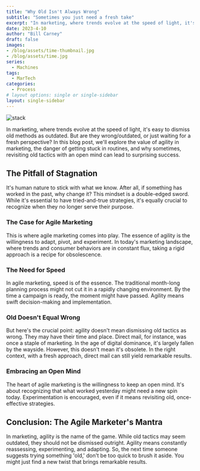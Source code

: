 ```yaml
---
title: "Why Old Isn't Always Wrong"
subtitle: "Sometimes you just need a fresh take"
excerpt: "In marketing, where trends evolve at the speed of light, it's easy to dismiss old methods as outdated. But are they wrong/outdated, or just waiting for a fresh perspective?"
date: 2023-4-10
author: "Bill Carney"
draft: false
images:
- /blog/assets/time-thumbnail.jpg
- /blog/assets/time.jpg
series:
  - Machines
tags:
  - MarTech
categories:
  - Process
# layout options: single or single-sidebar
layout: single-sidebar
---
```


![stack](/blog/assets/time.jpg)

In marketing, where trends evolve at the speed of light, it's easy to dismiss old methods as outdated. But are they wrong/outdated, or just waiting for a fresh perspective? In this blog post, we'll explore the value of agility in marketing, the danger of getting stuck in routines, and why sometimes, revisiting old tactics with an open mind can lead to surprising success.

## The Pitfall of Stagnation
It's human nature to stick with what we know. After all, if something has worked in the past, why change it? This mindset is a double-edged sword. While it's essential to have tried-and-true strategies, it's equally crucial to recognize when they no longer serve their purpose.

### The Case for Agile Marketing
This is where agile marketing comes into play. The essence of agility is the willingness to adapt, pivot, and experiment. In today's marketing landscape, where trends and consumer behaviors are in constant flux, taking a rigid approach is a recipe for obsolescence.

### The Need for Speed
In agile marketing, speed is of the essence. The traditional month-long planning process might not cut it in a rapidly changing environment. By the time a campaign is ready, the moment might have passed. Agility means swift decision-making and implementation.

### Old Doesn't Equal Wrong
But here's the crucial point: agility doesn't mean dismissing old tactics as wrong. They may have their time and place. Direct mail, for instance, was once a staple of marketing. In the age of digital dominance, it's largely fallen by the wayside. However, this doesn't mean it's obsolete. In the right context, with a fresh approach, direct mail can still yield remarkable results.

### Embracing an Open Mind
The heart of agile marketing is the willingness to keep an open mind. It's about recognizing that what worked yesterday might need a new spin today. Experimentation is encouraged, even if it means revisiting old, once-effective strategies.

## Conclusion: The Agile Marketer's Mantra
In marketing, agility is the name of the game. While old tactics may seem outdated, they should not be dismissed outright. Agility means constantly reassessing, experimenting, and adapting. So, the next time someone suggests trying something 'old,' don't be too quick to brush it aside. You might just find a new twist that brings remarkable results.
